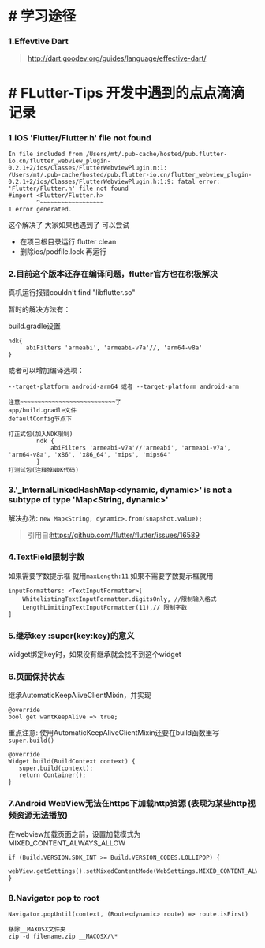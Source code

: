 # # 学习途径
   ### 1.Effevtive Dart
   >http://dart.goodev.org/guides/language/effective-dart/
# # FLutter-Tips 开发中遇到的点点滴滴记录
### 1.iOS 'Flutter/Flutter.h' file not found
    In file included from /Users/mt/.pub-cache/hosted/pub.flutter-io.cn/flutter_webview_plugin-0.2.1+2/ios/Classes/FlutterWebviewPlugin.m:1:
    /Users/mt/.pub-cache/hosted/pub.flutter-io.cn/flutter_webview_plugin-0.2.1+2/ios/Classes/FlutterWebviewPlugin.h:1:9: fatal error: 'Flutter/Flutter.h' file not found
    #import <Flutter/Flutter.h>
            ^~~~~~~~~~~~~~~~~~~
    1 error generated.
   
这个解决了 大家如果也遇到了 可以尝试
* 在项目根目录运行 flutter clean  
*  删除ios/podfile.lock 再运行

### 2.目前这个版本还存在编译问题，flutter官方也在积极解决
真机运行报错couldn't find "libflutter.so"

暂时的解决方法有：

build.gradle设置

```
ndk{
     abiFilters 'armeabi', 'armeabi-v7a'//, 'arm64-v8a'
}
```

或者可以增加编译选项：

```
--target-platform android-arm64 或者 --target-platform android-arm
```

```
注意~~~~~~~~~~~~~~~~~~~~~~~~~~~了
app/build.gradle文件
defaultConfig节点下

打正式包(加入NDK限制)
        ndk {
            abiFilters 'armeabi-v7a'//'armeabi', 'armeabi-v7a', 'arm64-v8a', 'x86', 'x86_64', 'mips', 'mips64'
        }
打测试包(注释掉NDK代码)
```
### 3.'_InternalLinkedHashMap<dynamic, dynamic>' is not a subtype of type 'Map<String, dynamic>' 
解决办法: ``new Map<String, dynamic>.from(snapshot.value);``

> 引用自:https://github.com/flutter/flutter/issues/16589

### 4.TextField限制字数
如果需要字数提示框 就用``maxLength:11``
如果不需要字数提示框就用 

```
inputFormatters: <TextInputFormatter>[
    WhitelistingTextInputFormatter.digitsOnly, //限制输入格式
    LengthLimitingTextInputFormatter(11),// 限制字数
]
```
### 5.继承key  :super(key:key)的意义
widget绑定key时，如果没有继承就会找不到这个widget

### 6.页面保持状态
   继承AutomaticKeepAliveClientMixin，并实现
   ```
   @override
   bool get wantKeepAlive => true;
   ```
   重点注意: 使用AutomaticKeepAliveClientMixin还要在build函数里写``super.build()``
   ```
   @override
   Widget build(BuildContext context) {
      super.build(context);
      return Container();
   }
   ```
### 7.Android WebView无法在https下加载http资源 (表现为某些http视频资源无法播放)
   在webview加载页面之前，设置加载模式为MIXED_CONTENT_ALWAYS_ALLOW
   ```
   if (Build.VERSION.SDK_INT >= Build.VERSION_CODES.LOLLIPOP) {
      webView.getSettings().setMixedContentMode(WebSettings.MIXED_CONTENT_ALWAYS_ALLOW);
   }
   ```
### 8.Navigator pop to root
   ```
   Navigator.popUntil(context, (Route<dynamic> route) => route.isFirst)
   ```

```
移除__MAXOSX文件夹
zip -d filename.zip __MACOSX/\*
```
